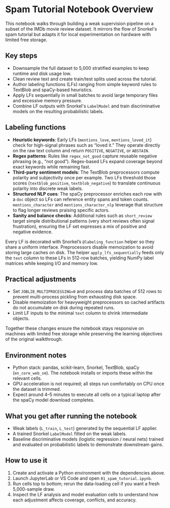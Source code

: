 # Spam Tutorial Notebook Overview

This notebook walks through building a weak supervision pipeline on a subset of the IMDb movie review dataset. It mirrors the flow of Snorkel's spam tutorial but adapts it for local experimentation on hardware with limited free storage.

## Key steps
- Downsample the full dataset to 5,000 stratified examples to keep runtime and disk usage low.
- Clean review text and create train/test splits used across the tutorial.
- Author labeling functions (LFs) ranging from simple keyword rules to TextBlob and spaCy-based heuristics.
- Apply LFs sequentially in small batches to avoid large temporary files and excessive memory pressure.
- Combine LF outputs with Snorkel's `LabelModel` and train discriminative models on the resulting probabilistic labels.

## Labeling functions
- **Heuristic keywords**: Early LFs (`mentions_love`, `mentions_loved_it`) check for high-signal phrases such as “loved it.” They operate directly on the raw text column and return `POSITIVE`, `NEGATIVE`, or `ABSTAIN`.
- **Regex patterns**: Rules like `regex_not_good` capture reusable negative phrasing (e.g., “not good”). Regex-based LFs expand coverage beyond exact keywords while remaining fast.
- **Third-party sentiment models**: The TextBlob preprocessors compute polarity and subjectivity once per example. Two LFs threshold those scores (`textblob_positive`, `textblob_negative`) to translate continuous polarity into discrete weak labels.
- **Structured NLP cues**: The spaCy preprocessor enriches each row with a `doc` object so LFs can reference entity spans and token counts. `mentions_character` and `mentions_character_nlp` leverage that structure to flag longer reviews praising specific actors.
- **Sanity and balance checks**: Additional rules such as `short_review` target simple distributional patterns (very short reviews often signal frustration), ensuring the LF set expresses a mix of positive and negative evidence.

Every LF is decorated with Snorkel’s `@labeling_function` helper so they share a uniform interface. Preprocessors disable memoization to avoid storing large caches on disk. The helper `apply_lfs_sequentially` feeds only the `text` column to these LFs in 512-row batches, yielding NumPy label matrices while keeping I/O and memory low.

## Practical adjustments
- Set `JOBLIB_MULTIPROCESSING=0` and process data batches of 512 rows to prevent multi-process pickling from exhausting disk space.
- Disable memoization for heavyweight preprocessors so cached artifacts do not accumulate on disk during repeated runs.
- Limit LF inputs to the minimal `text` column to shrink intermediate objects.

Together these changes ensure the notebook stays responsive on machines with limited free storage while preserving the learning objectives of the original walkthrough.

## Environment notes
- Python stack: pandas, scikit-learn, Snorkel, TextBlob, spaCy (`en_core_web_sm`). The notebook installs or imports these within the relevant cells.
- GPU acceleration is not required; all steps run comfortably on CPU once the dataset is trimmed.
- Expect around 4–5 minutes to execute all cells on a typical laptop after the spaCy model download completes.

## What you get after running the notebook
- Weak labels (`L_train`, `L_test`) generated by the sequential LF applier.
- A trained Snorkel `LabelModel` fitted on the weak labels.
- Baseline discriminative models (logistic regression / neural nets) trained and evaluated on probabilistic labels to demonstrate downstream gains.

## How to use it
1. Create and activate a Python environment with the dependencies above.
2. Launch JupyterLab or VS Code and open `01_spam_tutorial.ipynb`.
3. Run cells top to bottom; rerun the data-loading cell if you want a fresh 5,000-sample draw.
4. Inspect the LF analysis and model evaluation cells to understand how each adjustment affects coverage, conflicts, and accuracy.

